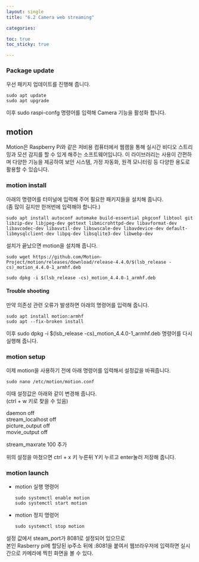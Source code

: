 ```yaml
---
layout: single
title: "6.2 Camera web streaming"

categories: 

toc: true
toc_sticky: true

---
```



### Package update
우선 패키지 업데이트를 진행해 줍니다.
```
sudo apt update
sudo apt upgrade
```
이후 sudo raspi-confg 명령어를 입력해 Camera 기능을 활성화 합니다.

## motion
Motion은 Raspberry Pi와 같은 저비용 컴퓨터에서 웹캠을 통해 실시간 비디오 스트리밍과 모션 감지를 할 수 있게 해주는 소프트웨어입니다. 이 라이브러리는 사용이 간편하며 다양한 기능을 제공하여 보안 시스템, 가정 자동화, 원격 모니터링 등 다양한 용도로 활용할 수 있습니다.

### motion install 
아래의 명령어를 터미널에 입력해 주어 필요한 패키지들을 설치해 줍니다.  
(좀 많이 길지만 한꺼번에 입력해야 합니다.)
```
sudo apt install autoconf automake build-essential pkgconf libtool git libzip-dev libjpeg-dev gettext libmicrohttpd-dev libavformat-dev libavcodec-dev libavutil-dev libswscale-dev libavdevice-dev default-libmysqlclient-dev libpq-dev libsqlite3-dev libwebp-dev
```

설치가 끝났으면 motion을 설치해 줍니다.
```
sudo wget https://github.com/Motion-Project/motion/releases/download/release-4.4.0/$(lsb_release -cs)_motion_4.4.0-1_armhf.deb
```

```
sudo dpkg -i $(lsb_release -cs)_motion_4.4.0-1_armhf.deb
```


#### Trouble shooting 
만약 의존성 관련 오류가 발생하면 아래의 명령어를 입력해 줍니다.
```
sudo apt install motion:armhf
sudo apt --fix-broken install
```
이후 sudo dpkg -i $(lsb_release -cs)_motion_4.4.0-1_armhf.deb 명령어를 다시 실행해 줍니다.

### motion setup 
이제 motion을 사용하기 전에 아래 명령어를 입력해서 설정값을 바꿔줍니다.
```
sudo nano /etc/motion/motion.conf
```
이때 설정값은 아래와 같이 변경해 줍니다.  
(ctrl + w 키로 찾을 수 있음)  

daemon              off  
stream_localhost    off  
picture_output      off  
movie_output        off  

stream_maxrate 100 추가 

위의 설정을 마쳤으면 ctrl + x 키 누른뒤 Y키 누르고 enter눌러 저장해 줍니다.
### motion launch 
- motion 실행 명령어
    ```
    sudo systemctl enable motion
    sudo systemctl start motion
    ```
- motion 정지 명령어
    ```
    sudo systemctl stop motion
    ```

설정 값에서 steam_port가 8081로 설정되어 있으므로  
본인 Rasberry pi에 할당된 ip주소 뒤에 :8081을 붙여서 웹브라우저에 입력하면 실시간으로 카메라에 찍힌 화면을 볼 수 있다.